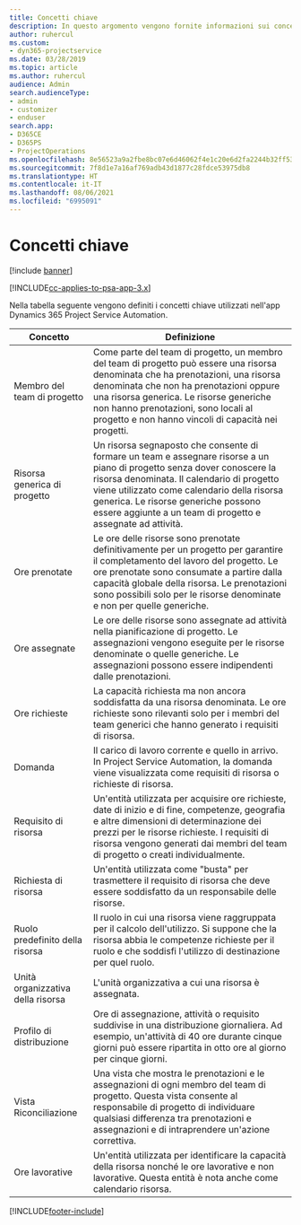 ```yaml
---
title: Concetti chiave
description: In questo argomento vengono fornite informazioni sui concetti chiave per la gestione delle risorse in Project Service Automation.
author: ruhercul
ms.custom:
- dyn365-projectservice
ms.date: 03/28/2019
ms.topic: article
ms.author: ruhercul
audience: Admin
search.audienceType:
- admin
- customizer
- enduser
search.app:
- D365CE
- D365PS
- ProjectOperations
ms.openlocfilehash: 8e56523a9a2fbe8bc07e6d46062f4e1c20e6d2fa2244b32ff53e96d898b0086c
ms.sourcegitcommit: 7f8d1e7a16af769adb43d1877c28fdce53975db8
ms.translationtype: HT
ms.contentlocale: it-IT
ms.lasthandoff: 08/06/2021
ms.locfileid: "6995091"
---
```

# <a name="key-concepts"></a>Concetti chiave

[!include [banner](../includes/psa-now-project-operations.md)]

[!INCLUDE[cc-applies-to-psa-app-3.x](../includes/cc-applies-to-psa-app-3x.md)]

Nella tabella seguente vengono definiti i concetti chiave utilizzati nell'app Dynamics 365 Project Service Automation.

| Concetto                    | Definizione |
|----------------------------|------------|
| Membro del team di progetto        | Come parte del team di progetto, un membro del team di progetto può essere una risorsa denominata che ha prenotazioni, una risorsa denominata che non ha prenotazioni oppure una risorsa generica. Le risorse generiche non hanno prenotazioni, sono locali al progetto e non hanno vincoli di capacità nei progetti. |
| Risorsa generica di progetto   | Un risorsa segnaposto che consente di formare un team e assegnare risorse a un piano di progetto senza dover conoscere la risorsa denominata. Il calendario di progetto viene utilizzato come calendario della risorsa generica. Le risorse generiche possono essere aggiunte a un team di progetto e assegnate ad attività. |
| Ore prenotate               | Le ore delle risorse sono prenotate definitivamente per un progetto per garantire il completamento del lavoro del progetto. Le ore prenotate sono consumate a partire dalla capacità globale della risorsa. Le prenotazioni sono possibili solo per le risorse denominate e non per quelle generiche. |
| Ore assegnate             | Le ore delle risorse sono assegnate ad attività nella pianificazione di progetto. Le assegnazioni vengono eseguite per le risorse denominate o quelle generiche. Le assegnazioni possono essere indipendenti dalle prenotazioni. |
| Ore richieste             | La capacità richiesta ma non ancora soddisfatta da una risorsa denominata. Le ore richieste sono rilevanti solo per i membri del team generici che hanno generato i requisiti di risorsa. |
| Domanda                     | Il carico di lavoro corrente e quello in arrivo. In Project Service Automation, la domanda viene visualizzata come requisiti di risorsa o richieste di risorsa. |
| Requisito di risorsa       | Un'entità utilizzata per acquisire ore richieste, date di inizio e di fine, competenze, geografia e altre dimensioni di determinazione dei prezzi per le risorse richieste. I requisiti di risorsa vengono generati dai membri del team di progetto o creati individualmente. |
| Richiesta di risorsa           | Un'entità utilizzata come "busta" per trasmettere il requisito di risorsa che deve essere soddisfatto da un responsabile delle risorse. |
| Ruolo predefinito della risorsa      | Il ruolo in cui una risorsa viene raggruppata per il calcolo dell'utilizzo. Si suppone che la risorsa abbia le competenze richieste per il ruolo e che soddisfi l'utilizzo di destinazione per quel ruolo. |
| Unità organizzativa della risorsa | L'unità organizzativa a cui una risorsa è assegnata. |
| Profilo di distribuzione                    | Ore di assegnazione, attività o requisito suddivise in una distribuzione giornaliera. Ad esempio, un'attività di 40 ore durante cinque giorni può essere ripartita in otto ore al giorno per cinque giorni. |
| Vista Riconciliazione        | Una vista che mostra le prenotazioni e le assegnazioni di ogni membro del team di progetto. Questa vista consente al responsabile di progetto di individuare qualsiasi differenza tra prenotazioni e assegnazioni e di intraprendere un'azione correttiva. |
| Ore lavorative                 | Un'entità utilizzata per identificare la capacità della risorsa nonché le ore lavorative e non lavorative. Questa entità è nota anche come calendario risorsa. |


[!INCLUDE[footer-include](../includes/footer-banner.md)]